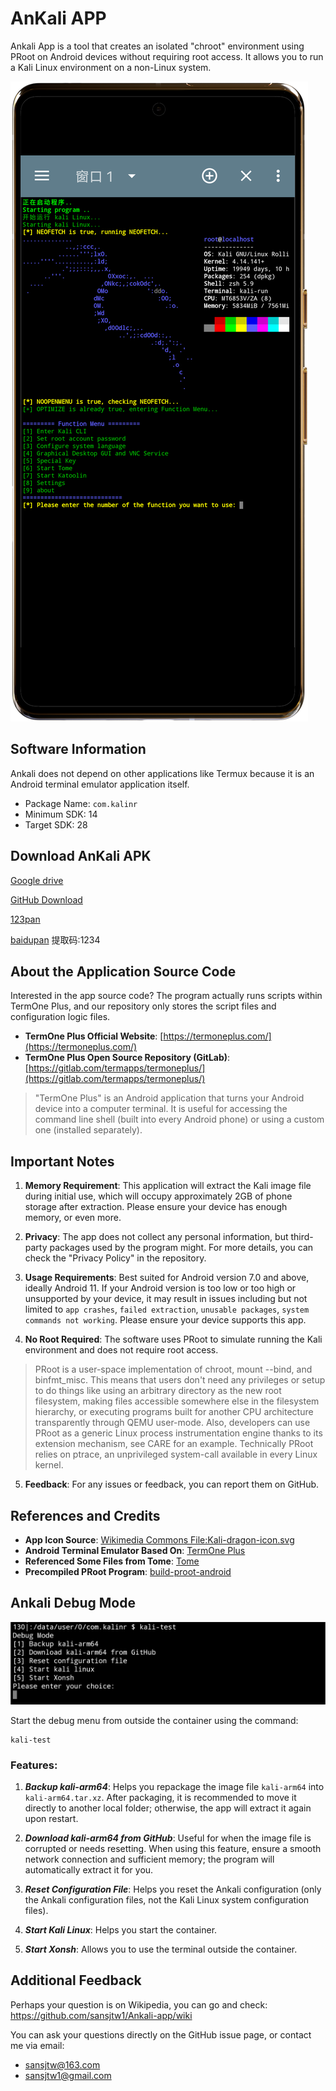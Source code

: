 # AnKali APP

Ankali App is a tool that creates an isolated "chroot" environment using PRoot on Android devices without requiring root access. It allows you to run a Kali Linux environment on a non-Linux system.

![phone](picture/phone.png)

## Software Information

Ankali does not depend on other applications like Termux because it is an Android terminal emulator application itself.

- Package Name: `com.kalinr`
- Minimum SDK: 14
- Target SDK: 28

## Download AnKali APK

[Google drive](https://drive.google.com/drive/folders/1REO9a_jtFE65XNc5nu0sY4mTp_pVH5Qh?usp=drive_link)

[GitHub Download](https://github.com/sansjtw1/Ankali-app/releases)

[123pan](https://www.123pan.com/s/QSZRVv-rGH43)

[baidupan](https://pan.baidu.com/s/1m6pYDJavd45Cler6B9DkbA ) 提取码:1234
## About the Application Source Code

Interested in the app source code? The program actually runs scripts within TermOne Plus, and our repository only stores the script files and configuration logic files.

- **TermOne Plus Official Website**: [https://termoneplus.com/](https://termoneplus.com/)
- **TermOne Plus Open Source Repository (GitLab)**: [https://gitlab.com/termapps/termoneplus/](https://gitlab.com/termapps/termoneplus/)

>"TermOne Plus" is an Android application that turns your Android device into a computer terminal. It is useful for accessing the command line shell (built into every Android phone) or using a custom one (installed separately).

## Important Notes

1. **Memory Requirement**: This application will extract the Kali image file during initial use, which will occupy approximately 2GB of phone storage after extraction. Please ensure your device has enough memory, or even more.

2. **Privacy**: The app does not collect any personal information, but third-party packages used by the program might. For more details, you can check the "Privacy Policy" in the repository.

3. **Usage Requirements**: Best suited for Android version 7.0 and above, ideally Android 11. If your Android version is too low or too high or unsupported by your device, it may result in issues including but not limited to `app crashes`, `failed extraction`, `unusable packages`, `system commands not working`. Please ensure your device supports this app.

4. **No Root Required**: The software uses PRoot to simulate running the Kali environment and does not require root access.
>PRoot is a user-space implementation of chroot, mount --bind, and binfmt_misc. This means that users don't need any privileges or setup to do things like using an arbitrary directory as the new root filesystem, making files accessible somewhere else in the filesystem hierarchy, or executing programs built for another CPU architecture transparently through QEMU user-mode. Also, developers can use PRoot as a generic Linux process instrumentation engine thanks to its extension mechanism, see CARE for an example. Technically PRoot relies on ptrace, an unprivileged system-call available in every Linux kernel.

5. **Feedback**: For any issues or feedback, you can report them on GitHub.

## References and Credits

- **App Icon Source**: [Wikimedia Commons File:Kali-dragon-icon.svg](https://commons.m.wikimedia.org/wiki/File:Kali-dragon-icon.svg)
- **Android Terminal Emulator Based On**: [TermOne Plus](https://termoneplus.com/)
- **Referenced Some Files from Tome**: [Tome](https://github.com/2moe/tmoe)
- **Precompiled PRoot Program**: [build-proot-android](https://github.com/green-green-avk/build-proot-android)

## Ankali Debug Mode

![Debug Mode](picture/test.png)

Start the debug menu from outside the container using the command:
```
kali-test
```

### Features:

1. ***Backup kali-arm64***: Helps you repackage the image file `kali-arm64` into `kali-arm64.tar.xz`. After packaging, it is recommended to move it directly to another local folder; otherwise, the app will extract it again upon restart.

2. ***Download kali-arm64 from GitHub***: Useful for when the image file is corrupted or needs resetting. When using this feature, ensure a smooth network connection and sufficient memory; the program will automatically extract it for you.

3. ***Reset Configuration File***: Helps you reset the Ankali configuration (only the Ankali configuration files, not the Kali Linux system configuration files).

4. ***Start Kali Linux***: Helps you start the container.

5. ***Start Xonsh***: Allows you to use the terminal outside the container.

## Additional Feedback
Perhaps your question is on Wikipedia, you can go and check:
https://github.com/sansjtw1/Ankali-app/wiki

You can ask your questions directly on the GitHub issue page, or contact me via email:
- sansjtw@163.com
- sansjtw1@gmail.com